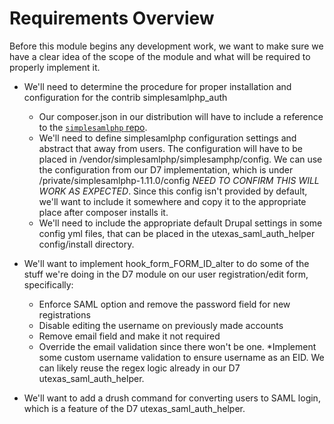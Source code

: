 # Requirements Overview

Before this module begins any development work, we want to make sure we have a clear idea of the scope of the module and what will be required to properly implement it.


* We'll need to determine the procedure for proper installation and configuration for the contrib simplesamlphp_auth
  * Our composer.json in our distribution will have to include a reference to the [`simplesamlphp` repo](https://github.com/simplesamlphp/simplesamlphp).
  * We'll need to define simplesamlphp configuration settings and abstract that away from users. The configuration will have to be placed in /vendor/simplesamlphp/simplesamphp/config. We can use the configuration from our D7 implementation, which is under /private/simplesamlphp-1.11.0/config *NEED TO CONFIRM THIS WILL WORK AS EXPECTED*. Since this config isn't provided by default, we'll want to include it somewhere and copy it to the appropriate place after composer installs it.
  * We'll need to include the appropriate default Drupal settings in some config yml files, that can be placed in the utexas_saml_auth_helper config/install directory.

* We'll want to implement hook_form_FORM_ID_alter to do some of the stuff we're doing in the D7 module on our user registration/edit form, specifically:

  * Enforce SAML option and remove the password field for new registrations
  * Disable editing the username on previously made accounts
  * Remove email field and make it not required
  * Override the email validation since there won't be one.
  *Implement some custom username validation to ensure username as an EID. We can likely reuse the regex logic already in our D7 utexas_saml_auth_helper.
* We'll want to add a drush command for converting users to SAML login, which is a feature of the D7 utexas_saml_auth_helper.
